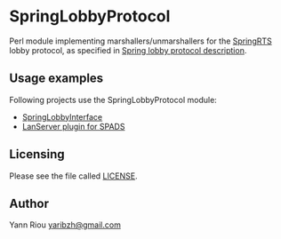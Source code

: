 SpringLobbyProtocol
===================
Perl module implementing marshallers/unmarshallers for the [SpringRTS](http://springrts.com/) lobby protocol, as specified in [Spring lobby protocol description](https://springrts.com/dl/LobbyProtocol/ProtocolDescription.html).

Usage examples
--------------
Following projects use the SpringLobbyProtocol module:
* [SpringLobbyInterface](https://github.com/Yaribz/SpringLobbyInterface)
* [LanServer plugin for SPADS](https://github.com/Yaribz/SPADS/tree/master/plugins/officials/LanServer)

Licensing
---------
Please see the file called [LICENSE](LICENSE).

Author
------
Yann Riou <yaribzh@gmail.com>

